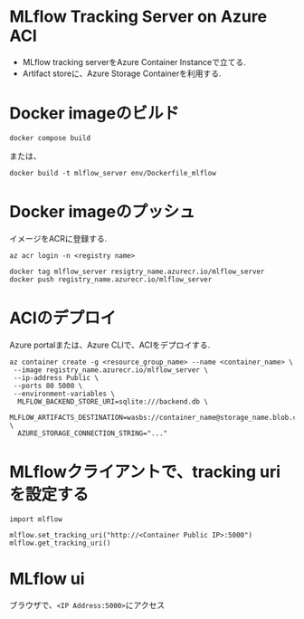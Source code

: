 # MLflow Tracking Server on Azure ACI

- MLflow tracking serverをAzure Container Instanceで立てる.
- Artifact storeに、Azure Storage Containerを利用する.

# Docker imageのビルド

```bash:
docker compose build
```

または、

```bash:
docker build -t mlflow_server env/Dockerfile_mlflow
```

# Docker imageのプッシュ

イメージをACRに登録する.

```bash:
az acr login -n <registry name>

docker tag mlflow_server resigtry_name.azurecr.io/mlflow_server
docker push registry_name.azurecr.io/mlflow_server
```

# ACIのデプロイ

Azure portalまたは、Azure CLIで、ACIをデプロイする.

```bash:
az container create -g <resource_group_name> --name <container_name> \
 --image registry_name.azurecr.io/mlflow_server \
 --ip-address Public \
 --ports 80 5000 \
 --environment-variables \
  MLFLOW_BACKEND_STORE_URI=sqlite:///backend.db \
  MLFLOW_ARTIFACTS_DESTINATION=wasbs://container_name@storage_name.blob.core.windows.net/Path \
  AZURE_STORAGE_CONNECTION_STRING="..."
```

# MLflowクライアントで、tracking uriを設定する

```python:
import mlflow

mlflow.set_tracking_uri("http://<Container Public IP>:5000")
mlflow.get_tracking_uri()
```

# MLflow ui

ブラウザで、`<IP Address:5000>`にアクセス
